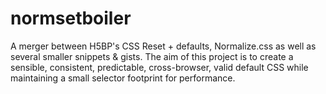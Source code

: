 normsetboiler
=============

A merger between H5BP's CSS Reset + defaults, Normalize.css as well as several smaller snippets &amp; gists. The aim of this project is to create a sensible, consistent, predictable, cross-browser, valid default CSS while maintaining a small selector footprint for performance.